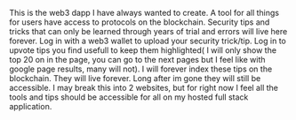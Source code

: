 This is the web3 dapp I have always wanted to create. A tool for all things for users have access to protocols on the blockchain. Security tips and tricks that can only be
learned through years of trial and errors will live here forever. Log in with a web3 wallet to upload your security trick/tip. Log in to upvote tips you find usefull to keep them
highlighted( I will only show the top 20 on in the page, you can go to the next pages but I feel like with google page results, many will not). I will forever index these tips on the 
blockchain. They will live forever. Long after im gone they will still be accessible. I may break this into 2 websites, but for right now I feel all the tools and tips should be accessible 
for all on my hosted full stack application.
